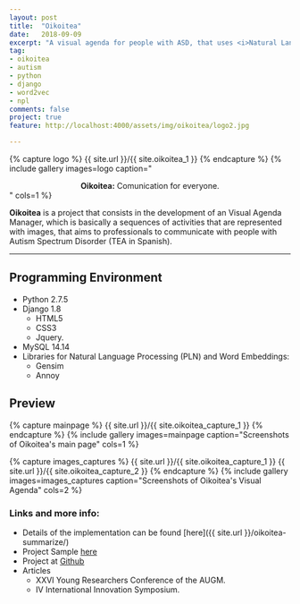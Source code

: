 ```yaml
---
layout: post
title:  "Oikoitea"
date:   2018-09-09
excerpt: "A visual agenda for people with ASD, that uses <i>Natural Language Proccessing</i> for Image Retrieval"
tag:
- oikoitea
- autism
- python
- django
- word2vec
- npl
comments: false
project: true
feature: http://localhost:4000/assets/img/oikoitea/logo2.jpg

---
```


{% capture logo %}
	{{ site.url }}/{{ site.oikoitea_1 }}
{% endcapture %}
{% include gallery images=logo caption="<center><b>Oikoitea:</b> Comunication for everyone.</center>" cols=1 %}



**Oikoitea** is a project that consists in the development of an Visual Agenda Manager, which is basically a sequences of activities that are represented with images, that aims to professionals to communicate with people with Autism Spectrum Disorder (TEA in Spanish). 


-------------

## Programming Environment

* Python 2.7.5 
* Django 1.8
	* HTML5
	* CSS3
	* Jquery.
* MySQL 14.14
* Libraries for Natural Language Processing (PLN) and Word Embeddings:
	* Gensim
	* Annoy




## Preview

{% capture mainpage %}
	{{ site.url }}/{{ site.oikoitea_capture_1 }}
{% endcapture %}
{% include gallery images=mainpage caption="Screenshots of Oikoitea's main page" cols=1 %}


{% capture images_captures %}
	{{ site.url }}/{{ site.oikoitea_capture_1 }}
	{{ site.url }}/{{ site.oikoitea_capture_2 }}
{% endcapture %}
{% include gallery images=images_captures caption="Screenshots of Oikoitea's Visual Agenda" cols=2 %}




### Links and more info:
* Details of the implementation can be found [here]({{ site.url }}/oikoitea-summarize/)
* Project Sample [here](http://oikoitea.andreszorrillav.com)
* Project at [Github](​https://github.com/andreszorrilla/oikoitea)
* Articles
	* XXVI Young Researchers Conference of the AUGM.
	* IV International Innovation Symposium.